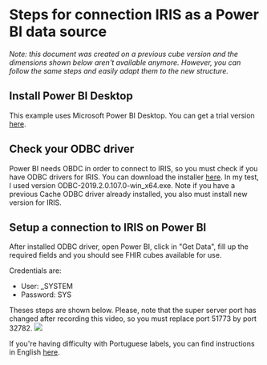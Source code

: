 # Steps for connection IRIS as a Power BI data source

*Note: this document was created on a previous cube version and the dimensions shown below aren't available anymore. However, you can follow the same steps and easily adapt them to the new structure.*

## Install Power BI Desktop

This example uses Microsoft Power BI Desktop. You can get a trial version [here](https://powerbi.microsoft.com/en-us/get-started/).

## Check your ODBC driver

Power BI needs OBDC in order to connect to IRIS, so you must check if you have ODBC drivers for IRIS. You can download the installer [here](ftp://ftp.intersystems.com/pub/iris/odbc/2019/). In my test, I used version ODBC-2019.2.0.107.0-win_x64.exe.
Note if you have a previous Cache ODBC driver already installed, you also must install new version for IRIS.

## Setup a connection to IRIS on Power BI

After installed ODBC driver, open Power BI, click in "Get Data", fill up the required fields and you should see FHIR cubes available for use.

Credentials are:

* User: _SYSTEM
* Password: SYS

Theses steps are shown below. Please, note that the super server port has changed after recording this video, so you must replace port 51773 by port 32782.
<img src="https://raw.githubusercontent.com/jrpereirajr/iris-fhir-analytics/master/img/esNeBGOCPp.gif"></img>

If you're having difficulty with Portuguese labels, you can find instructions in English [here](https://youtu.be/MmrePiLBDac?t=1858).